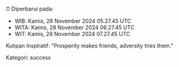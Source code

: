 ⏰ Diperbarui pada:
- WIB: Kamis, 28 November 2024 05.27.45 UTC
- WITA: Kamis, 28 November 2024 06.27.45 UTC
- WIT: Kamis, 28 November 2024 07.27.45 UTC

Kutipan Inspiratif:
"Prosperity makes friends, adversity tries them."


Kategori: success


